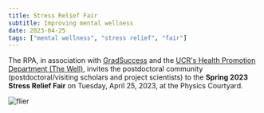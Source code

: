 ```yaml
---
title: Stress Relief Fair
subtitle: Improving mental wellness
date: 2023-04-25
tags: ["mental wellness", "stress relief", "fair"]
---
```


The RPA, in association with [GradSuccess](https://graduate.ucr.edu/gradsuccess) and the [UCR\'s Health Promotion Department (The Well)](https://well.ucr.edu/), invites the postdoctoral community (postdoctoral/visiting scholars and project scientists) to the **Spring 2023 Stress Relief Fair** on Tuesday, April 25, 2023, at the Physics Courtyard.

![flier](/img/posts/stress_relief_fair_2023.png)

<!--more
## Postevent info/links
-->